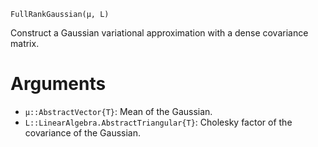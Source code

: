 ```
FullRankGaussian(μ, L)
```

Construct a Gaussian variational approximation with a dense covariance matrix.

# Arguments

  * `μ::AbstractVector{T}`: Mean of the Gaussian.
  * `L::LinearAlgebra.AbstractTriangular{T}`: Cholesky factor of the covariance of the Gaussian.
